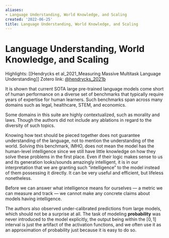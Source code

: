 ```yaml
---
aliases:
- Language Understanding, World Knowledge, and Scaling
created: '2022-06-25'
title: Language Understanding, World Knowledge, and Scaling
---
```


# Language Understanding, World Knowledge, and Scaling

Highlights: [[Hendrycks et al_2021_Measuring Massive Multitask Language Understanding]]
Zotero link: [@hendrycks_2021b](zotero://select/items/@hendrycks_2021b)

It is shown that current SOTA large pre-trained language models come short of human performance on a diverse set of benchmarks that typically require years of expertise for human learners. Such benchmarks span across many domains such as legal, healthcare, STEM, and economics.

Some domains in this suite are highly contextualized, such as morality and laws. Though the authors did not include any ablations in regard to the diversity of such topics.

Knowing how text should be pieced together does not guarantee understanding of the language, not to mention the understanding of the world. Solving this benchmark, IMHO, does not mean the model has the human-level intelligence since we still have little knowledge on how they solve these problems in the first place. Even if their logic makes sense to us and its generation looks/sounds amazingly intelligent, it is in our interpretation that we are granting such “intelligence” to the model instead of them possessing it directly. It can be very useful and efficient, but lifeless nonetheless.

Before we can answer what intelligence means for ourselves — a metric we can measure and track — we cannot make any concrete claims about models having intelligence.

The authors also observed under-calibrated predictions from large models, which should not be a surprise at all. The task of modeling **probability** was never introduced to the model explicitly, the output being within the $[0, 1]$ interval is just the artifact of the activation functions, and we often use it as an approximation of probability just because it is easy to do so.